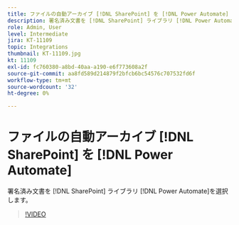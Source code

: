 ```yaml
---
title: ファイルの自動アーカイブ [!DNL SharePoint] を [!DNL Power Automate]
description: 署名済み文書を [!DNL SharePoint] ライブラリ [!DNL Power Automate]
role: Admin, User
level: Intermediate
jira: KT-11109
topic: Integrations
thumbnail: KT-11109.jpg
kt: 11109
exl-id: fc760380-a8bd-40aa-a190-e6f773608a2f
source-git-commit: aa8fd589d214879f2bfcb6bc54576c707532fd6f
workflow-type: tm+mt
source-wordcount: '32'
ht-degree: 0%

---
```


# ファイルの自動アーカイブ [!DNL SharePoint] を [!DNL Power Automate]

署名済み文書を [!DNL SharePoint] ライブラリ [!DNL Power Automate]を選択します。

>[!VIDEO](https://video.tv.adobe.com/v/3409121?quality=12&learn=on&hidetitle=true)
